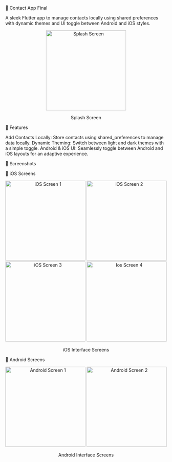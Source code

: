 📱 Contact App Final

A sleek Flutter app to manage contacts locally using shared preferences with dynamic themes and UI toggle between Android and iOS styles.

<div align="center"> <img src="https://github.com/user-attachments/assets/21f23cee-a72e-4881-8115-3e06716687f2" alt="Splash Screen" width="250"/> <p>Splash Screen</p> </div>


🌟 Features

Add Contacts Locally: Store contacts using shared_preferences to manage data locally.
Dynamic Theming: Switch between light and dark themes with a simple toggle.
Android & iOS UI: Seamlessly toggle between Android and iOS layouts for an adaptive experience.

🎨 Screenshots

📱 iOS Screens

<div align="center"> <img src="https://github.com/user-attachments/assets/eecb1907-d70d-4499-b44a-0db8c00142f6" alt="iOS Screen 1" width="250"/> <img src="https://github.com/user-attachments/assets/1eb3b40d-334d-4d70-a6fe-e3682e85d893" alt="iOS Screen 2" width="250"/> <img src="https://github.com/user-attachments/assets/94db6e7c-e795-4762-befe-a4f519562fd7" alt="iOS Screen 3" width="250"/> <img src="https://github.com/user-attachments/assets/a3099942-8de3-4774-922a-b1e4172fa730" alt="Ios Screen 4" width="250"/> <p>iOS Interface Screens</p> </div>

🤖 Android Screens

<div align="center"> <img src="https://github.com/user-attachments/assets/849e29cc-72cc-492d-97a3-ce84210d1ec9" alt="Android Screen 1" width="250"/> <img src="https://github.com/user-attachments/assets/c7c61924-1e19-4ca4-ac0a-4454da13021f" alt="Android Screen 2" width="250"/> <p>Android Interface Screens</p> </div>
